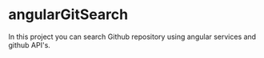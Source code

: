 # angularGitSearch
In this project you can search Github repository using angular services and github API's.
